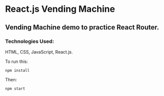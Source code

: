 
# React.js Vending Machine

##  Vending Machine demo to practice React Router.

### Technologies Used:


HTML, CSS, JavaScript, React.js.



To run this:

    npm install
    
Then:

    npm start
